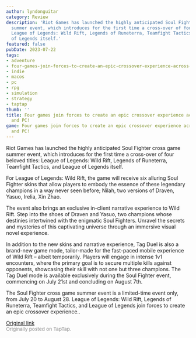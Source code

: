 ```yaml
---
author: lyndonguitar
category: Review
description: 'Riot Games has launched the highly anticipated Soul Fighter cross game
  summer event, which introduces for the first time a cross-over of four beloved titles:
  League of Legends: Wild Rift, Legends of Runeterra, Teamfight Tactics, and League
  of Legends itself.'
featured: false
pubDate: 2023-07-22
tags:
- adventure
- four-games-join-forces-to-create-an-epic-crossover-experience-across-mobile-and-pc
- indie
- macos
- pc
- rpg
- simulation
- strategy
- taptap
thumb: ''
title: Four games join forces to create an epic crossover experience across mobile
  and PC!
game: Four games join forces to create an epic crossover experience across mobile
  and PC!
---
```

Riot Games has launched the highly anticipated Soul Fighter cross game summer event, which introduces for the first time a cross-over of four beloved titles: League of Legends: Wild Rift, Legends of Runeterra, Teamfight Tactics, and League of Legends itself.

For League of Legends: Wild Rift, the game will receive six alluring Soul Fighter skins that allow players to embody the essence of these legendary champions in a way never seen before; Nilah, two versions of Draven, Yasuo, Irelia, Xin Zhao.

The event also brings an exclusive in-client narrative experience to Wild Rift. Step into the shoes of Draven and Yasuo, two champions whose destinies intertwined with the enigmatic Soul Fighters. Unravel the secrets and mysteries of this captivating universe through an immersive visual novel experience.

In addition to the new skins and narrative experience, Tag Duel is also a brand-new game mode, tailor-made for the fast-paced mobile experience of Wild Rift – albeit temporarily. Players will engage in intense 1v1 encounters, where the primary goal is to secure multiple kills against opponents, showcasing their skill with not one but three champions. The Tag Duel mode is available exclusively during the Soul Fighter event, commencing on July 21st and concluding on August 7th.

The Soul Fighter cross game summer event is a limited-time event only, from July 20 to August 28. League of Legends: Wild Rift, Legends of Runeterra, Teamfight Tactics, and League of Legends join forces to create an epic crossover experience..

[Original link](https://m.taptap.io/post/6037483?share_id=7b83c6924855&utm_medium=share&utm_source=discord)<br><span style="font-size: 0.95em; color: #888;">Originally posted on TapTap.</span>
